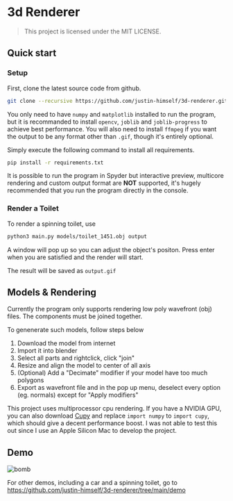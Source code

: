# 3d Renderer

> This project is licensed under the MIT LICENSE.


## Quick start 

### Setup

First, clone the latest source code from github.

```bash
git clone --recursive https://github.com/justin-himself/3d-renderer.git
```

You only need to have `numpy` and `matplotlib` installed to run the program, but it is recommanded to install `opencv`, `joblib` and `joblib-progress` to achieve best performance. You will also need to install `ffmpeg` if you want the output to be any format other than `.gif`, though it's entirely optional.

Simply execute the following command to install all requirements.

```bash
pip install -r requirements.txt
```

It is possible to run the program in Spyder but interactive preview, multicore rendering and custom output format are **NOT** supported, it's hugely recommended that you run the program directly in the console.

### Render a Toilet

To render a spinning toilet, use 

```bash
python3 main.py models/toilet_1451.obj output
```

A window will pop up so you can adjust the object's positon. Press enter when you are satisfied and the render will start.

The result will be saved as `output.gif`

## Models & Rendering

Currently the program only supports rendering low poly wavefront (obj) files. The components must be joined together.

To genenerate such models, follow steps below

1. Download the model from internet
2. Import it into blender
3. Select all parts and rightclick, click "join"
4. Resize and align the model to center of all axis
5. (Optional) Add a "Decimate" modifier if your model have too much polygons
6. Export as wavefront file and in the pop up menu, deselect every option (eg. normals) except for "Apply modifiers"

This project uses multiprocessor cpu rendering. If you have a NVIDIA GPU, you can also download [Cupy](https://cupy.dev/) and replace `import numpy` to `import cupy`, which should give a decent performance boost. I was not able to test this out since I use an Apple Silicon Mac to develop the project.

## Demo 

![bomb](https://github.com/justin-himself/3d-renderer/blob/main/demo/bomb.gif?raw=true)

For other demos, including a car and a spinning toilet, go to  
https://github.com/justin-himself/3d-renderer/tree/main/demo